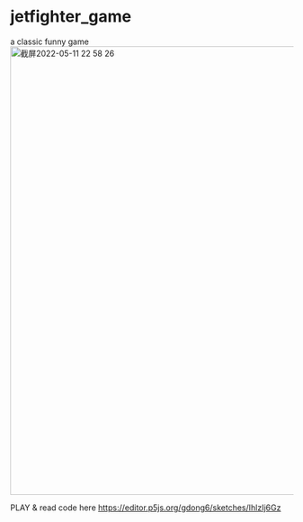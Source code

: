 # jetfighter_game
a classic funny game
<img width="796" alt="截屏2022-05-11 22 58 26" src="https://user-images.githubusercontent.com/61166944/167989375-34905a04-3396-4fcd-9917-a77f0a23b543.png">

PLAY & read code here
<https://editor.p5js.org/gdong6/sketches/IhlzIj6Gz>
